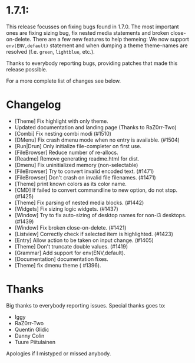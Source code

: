 # 1.7.1:  

This release focusses on fixing bugs found in 1.7.0. The most important ones
are fixing sizing bug, fix nested media statements and broken close-on-delete.
There are a few new features to help themeing: We now support
`env(ENV,default)` statement and when dumping a theme theme-names are resolved
(f.e. `green`, `lightblue`, etc.).

Thanks to everybody reporting bugs, providing patches that made this release possible.

For a more complete list of changes see below.

# Changelog

* [Theme] Fix highlight with only theme.
* Updated documentation and landing page (Thanks to RaZ0rr-Two)
* [Combi] Fix nesting combi modi (#1510)
* [DMenu] Fix crash dmenu mode when no entry is available. (#1504)
* [Run|Drun] Only initialize file-completer on first use.
* [FileBrowser] Reduce number of re-allocs.
* [Readme] Remove generating readme.html for dist.
* [Dmenu] Fix uninitialized memory (non-selectable)
* [FileBrowser] Try to convert invalid encoded text. (#1471)
* [FileBrowser] Don't crash on invalid file filenames. (#1471)
* [Theme] print known colors as its color name.
* [CMD] If failed to convert commandline to new option, do not stop. (#1425)
* [Theme] Fix parsing of nested media blocks. (#1442)
* [Widgets] Fix sizing logic widgets. (#1437)
* [Window] Try to fix auto-sizing of desktop names for non-i3 desktops. (#1439)
* [Window] Fix broken close-on-delete. (#1421)
* [Listview] Correctly check if selected item is highlighted. (#1423)
* [Entry] Allow action to be taken on input change. (#1405)
* [Theme] Don't truncate double values. (#1419)
* [Grammar] Add support for env(ENV,default).
* [Documentation] documentation fixes.
* [Theme] fix dmenu theme ( #1396).

# Thanks

Big thanks to everybody reporting issues.
Special thanks goes to:

* Iggy
* RaZ0rr-Two
* Quentin Glidic
* Danny Colin
* Tuure Piitulainen

Apologies if I mistyped or missed anybody.
